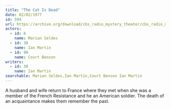 ```yaml
---
title: "The Cat Is Dead"
date: 02/02/1977
id: 594
url: https://archive.org/download/cbs_radio_mystery_theater/cbs_radio_mystery_theater-0551-0600.zip/cbs_radio_mystery_theater-0551-0600%2Fcbsrmt_0594_the_cat_is_dead.mp3
actors:  
  - id: 6
    name: Marian Seldes  
  - id: 38
    name: Ian Martin  
  - id: 90
    name: Court Benson
writers:  
  - id: 38
    name: Ian Martin
searchable: Marian Seldes,Ian Martin,Court Benson Ian Martin
---
```

A husband and wife return to France where they met when she was a member of the French Resistance and he an American soldier. The death of an acquaintance makes them remember the past.